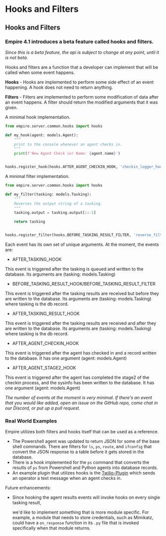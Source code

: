 # Hooks and Filters

## Hooks and Filters

### Empire 4.1 introduces a beta feature called hooks and filters.

_Since this is a beta feature, the api is subject to change at any point, until it is not beta._

Hooks and filters are a function that a developer can implement that will be called when some event happens.

**Hooks** - Hooks are implemented to perform some side effect of an event happening. A hook does not need to return anything.

**Filters** - Filters are implemented to perform some modification of data after an event happens. A filter should return the modified arguments that it was given.

A minimal hook implementation.

```python
from empire.server.common.hooks import hooks

def my_hook(agent: models.Agent):
    """
    print to the console whenever an agent checks in.
    """
    print(f'New Agent Check in! Name: {agent.name}')


hooks.register_hook(hooks.AFTER_AGENT_CHECKIN_HOOK, 'checkin_logger_hook', my_hook)
```

A minimal filter implementation.

```python
from empire.server.common.hooks import hooks

def my_filter(tasking: models.Tasking):
    """
    Reverses the output string of a tasking.
    """
    tasking.output = tasking.output[::-1]

    return tasking


hooks.register_filter(hooks.BEFORE_TASKING_RESULT_FILTER, 'reverse_filter', my_filter)
```

Each event has its own set of unique arguments. At the moment, the events are:

* AFTER\_TASKING\_HOOK

This event is triggered after the tasking is queued and written to the database. Its arguments are (tasking: models.Tasking)

* BEFORE\_TASKING\_RESULT\_HOOK/BEFORE\_TASKING\_RESULT\_FILTER

This event is triggered after the tasking results are received but before they are written to the database. Its arguments are (tasking: models.Tasking) where tasking is the db record.

* AFTER\_TASKING\_RESULT\_HOOK

This event is triggered after the tasking results are received and after they are written to the database. Its arguments are (tasking: models.Tasking) where tasking is the db record.

* AFTER\_AGENT\_CHECKIN\_HOOK

This event is triggered after the agent has checked in and a record written to the database. It has one argument (agent: models.Agent)

* AFTER\_AGENT\_STAGE2\_HOOK

This event is triggered after the agent has completed the stage2 of the checkin process, and the sysinfo has been written to the database. It has one argument (agent: models.Agent)

_The number of events at the moment is very minimal. If there's an event that you would like added, open an issue on the GitHub repo, come chat in our Discord, or put up a pull request._

### Real World Examples

Empire utilizes both filters and hooks itself that can be used as a reference.

* The Powershell agent was updated to return JSON for some of the base shell commands. There are filters for `ls`, `ps`, `route`, and `ifconfig` that convert the JSON response to a table before it gets stored in the database.
* There is a hook implemented for the `ps` command that converts the results of `ps` from Powershell and Python agents into database records.
* An example plugin that utilizes hooks is the [Twilio-Plugin](https://github.com/BC-SECURITY/Twilio-Plugin) which sends an operator a text message when an agent checks in.

Future enhancements:

*   Since hooking the agent results events will invoke hooks on every single tasking result,

    we'd like to implement something that is more module specific. For example, a module that needs to store credentials, such as Mimikatz, could have a `on_response` function in its `.py` file that is invoked specifically when that module returns.
